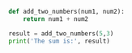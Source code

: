 ```py title="add_numbers.py" linenums="4"
def add_two_numbers(num1, num2):
    return num1 + num2

result = add_two_numbers(5,3)
print('The sum is:', result)
```